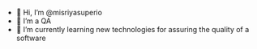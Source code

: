 - 👋 Hi, I’m @misriyasuperio
- 👀 I’m a QA 
- 🌱 I’m currently learning new technologies for assuring the quality of a software

<!---
misriyasuperio/misriyasuperio is a ✨ special ✨ repository because its `README.md` (this file) appears on your GitHub profile.
You can click the Preview link to take a look at your changes.
--->
